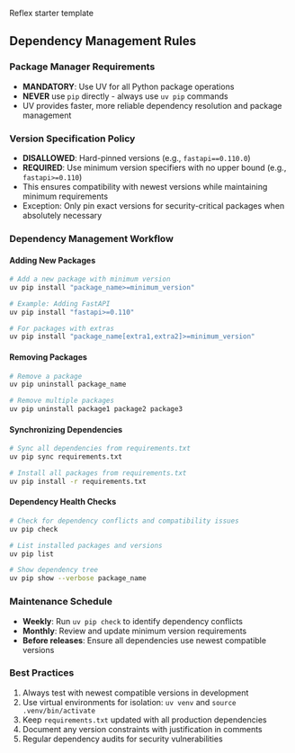 Reflex starter template

## Dependency Management Rules

### Package Manager Requirements
- **MANDATORY**: Use UV for all Python package operations
- **NEVER** use `pip` directly - always use `uv pip` commands
- UV provides faster, more reliable dependency resolution and package management

### Version Specification Policy
- **DISALLOWED**: Hard-pinned versions (e.g., `fastapi==0.110.0`)
- **REQUIRED**: Use minimum version specifiers with no upper bound (e.g., `fastapi>=0.110`)
- This ensures compatibility with newest versions while maintaining minimum requirements
- Exception: Only pin exact versions for security-critical packages when absolutely necessary

### Dependency Management Workflow

#### Adding New Packages
```bash
# Add a new package with minimum version
uv pip install "package_name>=minimum_version"

# Example: Adding FastAPI
uv pip install "fastapi>=0.110"

# For packages with extras
uv pip install "package_name[extra1,extra2]>=minimum_version"
```

#### Removing Packages
```bash
# Remove a package
uv pip uninstall package_name

# Remove multiple packages
uv pip uninstall package1 package2 package3
```

#### Synchronizing Dependencies
```bash
# Sync all dependencies from requirements.txt
uv pip sync requirements.txt

# Install all packages from requirements.txt
uv pip install -r requirements.txt
```

#### Dependency Health Checks
```bash
# Check for dependency conflicts and compatibility issues
uv pip check

# List installed packages and versions
uv pip list

# Show dependency tree
uv pip show --verbose package_name
```

### Maintenance Schedule
- **Weekly**: Run `uv pip check` to identify dependency conflicts
- **Monthly**: Review and update minimum version requirements
- **Before releases**: Ensure all dependencies use newest compatible versions

### Best Practices
1. Always test with newest compatible versions in development
2. Use virtual environments for isolation: `uv venv` and `source .venv/bin/activate`
3. Keep `requirements.txt` updated with all production dependencies
4. Document any version constraints with justification in comments
5. Regular dependency audits for security vulnerabilities

